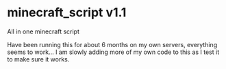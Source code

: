 minecraft_script v1.1
================

All in one minecraft script

Have been running this for about 6 months on my own servers, everything seems to work...
I am slowly adding more of my own code to this as I test it to make sure it works.
